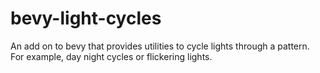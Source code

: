 # bevy-light-cycles
An add on to bevy that provides utilities to cycle lights through a pattern.  For example, day night cycles or flickering lights.
